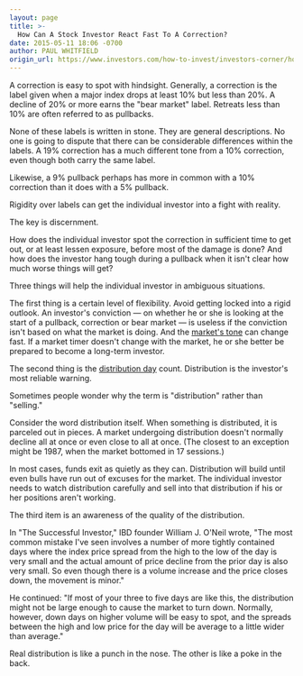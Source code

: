 ```yaml
---
layout: page
title: >-
  How Can A Stock Investor React Fast To A Correction?
date: 2015-05-11 18:06 -0700
author: PAUL WHITFIELD
origin_url: https://www.investors.com/how-to-invest/investors-corner/how-to-spot-stock-market-correction/
---
```


A correction is easy to spot with hindsight. Generally, a correction is the label given when a major index drops at least 10% but less than 20%. A decline of 20% or more earns the "bear market" label. Retreats less than 10% are often referred to as pullbacks.

None of these labels is written in stone. They are general descriptions. No one is going to dispute that there can be considerable differences within the labels. A 19% correction has a much different tone from a 10% correction, even though both carry the same label.

Likewise, a 9% pullback perhaps has more in common with a 10% correction than it does with a 5% pullback.

Rigidity over labels can get the individual investor into a fight with reality.

The key is discernment.

How does the individual investor spot the correction in sufficient time to get out, or at least lessen exposure, before most of the damage is done? And how does the investor hang tough during a pullback when it isn't clear how much worse things will get?

Three things will help the individual investor in ambiguous situations.

The first thing is a certain level of flexibility. Avoid getting locked into a rigid outlook. An investor's conviction — on whether he or she is looking at the start of a pullback, correction or bear market — is useless if the conviction isn't based on what the market is doing. And the [market's tone](http://news.investors.com/investing/big-picture.htm) can change fast. If a market timer doesn't change with the market, he or she better be prepared to become a long-term investor.

The second thing is the [distribution day](http://education.investors.com/investors-corner/751793-distribution-days-signal-market-top-near.htm) count. Distribution is the investor's most reliable warning.

Sometimes people wonder why the term is "distribution" rather than "selling."

Consider the word distribution itself. When something is distributed, it is parceled out in pieces. A market undergoing distribution doesn't normally decline all at once or even close to all at once. (The closest to an exception might be 1987, when the market bottomed in 17 sessions.)

In most cases, funds exit as quietly as they can. Distribution will build until even bulls have run out of excuses for the market. The individual investor needs to watch distribution carefully and sell into that distribution if his or her positions aren't working.

The third item is an awareness of the quality of the distribution.

In "The Successful Investor," IBD founder William J. O'Neil wrote, "The most common mistake I've seen involves a number of more tightly contained days where the index price spread from the high to the low of the day is very small and the actual amount of price decline from the prior day is also very small. So even though there is a volume increase and the price closes down, the movement is minor."

He continued: "If most of your three to five days are like this, the distribution might not be large enough to cause the market to turn down. Normally, however, down days on higher volume will be easy to spot, and the spreads between the high and low price for the day will be average to a little wider than average."

Real distribution is like a punch in the nose. The other is like a poke in the back.
